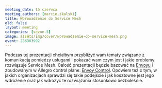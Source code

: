 ```yaml
---
meeting_date: 15 czerwca
meeting_authors: [marcin.skalski]
title: Wprowadzenie do Service Mesh
old: false
layout: meeting
categories: [sezon-5]
image: assets/img/cover/wprowadzenie-do-service-mesh.png
event: 286303992
---
```


Podczas tej prezentacji chciałbym przybliżyć wam tematy związane z komunikacją pomiędzy usługami i pokazać wam czym jest i jakie problemy rozwiązuje Service Mesh. Całość prezentacji będzie bazować na [Envoyu] i zbudowanym w Allegro control plane: [Envoy Control]. Opowiem też o tym, w jakich organizacjach sprawdzi się takie podejście i jak kosztowne jest jego wdrożenie oraz jak wdrożyć te rozwiązania stosunkowo bezboleśnie.

[Envoy Control]: https://github.com/allegro/envoy-control
[Envoyu]: https://www.envoyproxy.io/
